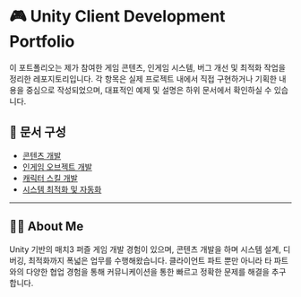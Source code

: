 # 🎮 Unity Client Development Portfolio

이 포트폴리오는 제가 참여한 게임 콘텐츠, 인게임 시스템, 버그 개선 및 최적화 작업을 정리한 레포지토리입니다. 각 항목은 실제 프로젝트 내에서 직접 구현하거나 기획한 내용을 중심으로 작성되었으며, 대표적인 예제 및 설명은 하위 문서에서 확인하실 수 있습니다.

## 🔗 문서 구성

- [콘텐츠 개발](./content-development.md)
- [인게임 오브젝트 개발](./ingame-objects.md)
- [캐릭터 스킬 개발](./character-skills.md)
- [시스템 최적화 및 자동화](./optimization.md)

---

## 👩‍💻 About Me

Unity 기반의 매치3 퍼즐 게임 개발 경험이 있으며, 콘텐츠 개발을 하며 시스템 설계, 디버깅, 최적화까지 폭넓은 업무를 수행해왔습니다. 
클라이언트 파트 뿐만 아니라 타 파트와의 다양한 협업 경험을 통해 커뮤니케이션을 통한 빠르고 정확한 문제를 해결을 추구합니다.
